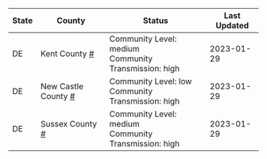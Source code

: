 State | County | Status | Last Updated
--- | --- | --- | --- 
DE | Kent County <a href="#kent_county">#</a> | <a name="kent_county"></a>Community Level: medium<br/>Community Transmission: high | 2023-01-29
DE | New Castle County <a href="#new_castle_county">#</a> | <a name="new_castle_county"></a>Community Level: low<br/>Community Transmission: high | 2023-01-29
DE | Sussex County <a href="#sussex_county">#</a> | <a name="sussex_county"></a>Community Level: medium<br/>Community Transmission: high | 2023-01-29
